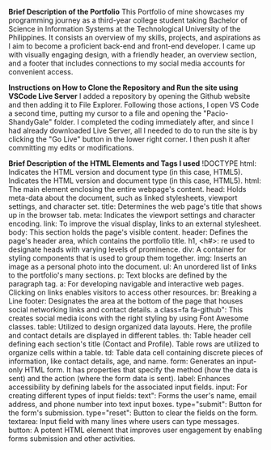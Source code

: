 **Brief Description of the Portfolio**
This Portfolio of mine showcases my programming journey as a third-year college student taking Bachelor of Science in Information Systems at the Technological University of the Philippines.
It consists an overview of my skills, projects, and aspirations as I aim to become a proficient back-end and front-end developer.
I came up with visually engaging design, with a friendly header, an overview section, and a footer that includes connections to my social media accounts for convenient access.

**Instructions on How to Clone the Repository and Run the site using VSCode Live Server**
I added a repository by opening the Github website and then adding it to File Explorer. Following those actions, I open VS Code a second time, putting my cursor to a file and opening the "Pacio-ShandyGale" folder.
I completed the coding immediately after, and since I had already downloaded Live Server, all I needed to do to run the site is by clicking the "Go Live" button in the lower right corner. I then push it after committing my edits or modifications.

**Brief Description of the HTML Elements and Tags I used**
!DOCTYPE html: Indicates the HTML version and document type (in this case, HTML5). Indicates the HTML version and document type (in this case, HTML5).
html: The main element enclosing the entire webpage's content.
head: Holds meta-data about the document, such as linked stylesheets, viewport settings, and character set.
title: Determines the web page's title that shows up in the browser tab.
meta: Indicates the viewport settings and character encoding.
link: To improve the visual display, links to an external stylesheet.
body: This section holds the page's visible content.
header: Defines the page's header area, which contains the portfolio title.
h1, <h#>: re used to designate heads with varying levels of prominence.
div: A container for styling components that is used to group them together.
img: Inserts an image as a personal photo into the document.
ul: An unordered list of links to the portfolio's many sections.
p: Text blocks are defined by the paragraph tag.
a: For developing navigable and interactive web pages. Clicking on links enables visitors to access other resources.
br: Breaking a Line
footer: Designates the area at the bottom of the page that houses social networking links and contact details.
a class=fa fa-github": This creates social media icons with the right styling by using Font Awesome classes.
table: Utilized to design organized data layouts. Here, the profile and contact details are displayed in different tables.
th: Table header cell defining each section's title (Contact and Profile). Table rows are utilized to organize cells within a table.
td: Table data cell containing discrete pieces of information, like contact details, age, and name.
form: Generates an input-only HTML form. It has properties that specify the method (how the data is sent) and the action (where the form data is sent).
label: Enhances accessibility by defining labels for the associated input fields.
input:  For creating different types of input fields: text": Forms the user's name, email address, and phone number into text input boxes.
type="submit": Button for the form's submission.
type="reset": Button to clear the fields on the form.
textarea: Input field with many lines where users can type messages.
button: A potent HTML element that improves user engagement by enabling forms submission and other activities.

